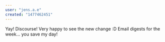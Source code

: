 ```yaml
---
user: "jens.a.e"
created: "1477462451"
---
```


Yay! Discourse! Very happy to see the new change :D Email digests for the week... you save my day!
